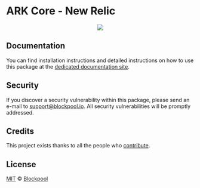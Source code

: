 # ARK Core - New Relic

<p align="center">
    <img src="https://raw.githubusercontent.com/blockpool-io/core/master/banner.png" />
</p>

## Documentation

You can find installation instructions and detailed instructions on how to use this package at the [dedicated documentation site](https://docs.ark.io/guidebook/core/plugins/optional/core-new-relic.html).

## Security

If you discover a security vulnerability within this package, please send an e-mail to support@blockpool.io. All security vulnerabilities will be promptly addressed.

## Credits

This project exists thanks to all the people who [contribute](../../../../contributors).

## License

[MIT](LICENSE) © [Blockpool](https://blockpool.io)
